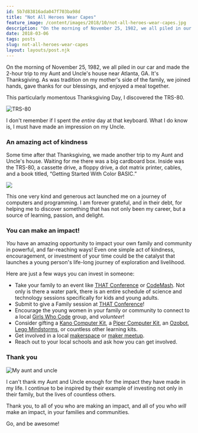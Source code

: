 ```yaml
---
id: 5b7d83816ada047f703ba98d
title: "Not All Heroes Wear Capes"
feature_image: /content/images/2018/10/not-all-heroes-wear-capes.jpg
description: "On the morning of November 25, 1982, we all piled in our car and made the 2-hour trip to my Aunt and Uncle's house near Atlanta, GA. It's…"
date: 2018-03-06
tags: posts
slug: not-all-heroes-wear-capes
layout: layouts/post.njk
---
```


On the morning of November 25, 1982, we all piled in our car and made the 2-hour trip to my Aunt and Uncle's house near Atlanta, GA. It's Thanksgiving. As was tradition on my mother's side of the family, we joined hands, gave thanks for our blessings, and enjoyed a meal together.

This particularly momentous Thanksgiving Day, I discovered the TRS-80.

![TRS-80](/content/images/2018/03/BB7D74CD-ECCF-4AC0-83D2-65A864064EFE.jpeg)

I don't remember if I spent the _entire_ day at that keyboard. What I do know is, I must have made an impression on my Uncle.

### An amazing act of kindness

Some time after that Thanksgiving, we made another trip to my Aunt and Uncle's house. Waiting for me there was a big cardboard box. Inside was the TRS-80, a cassette drive, a floppy drive, a dot matrix printer, cables, and a book titled, “Getting Started With Color BASIC.”

![](/content/images/2018/03/5B73C5D9-CE5F-4167-819E-FD803E1079A9.jpeg)

This one very kind and generous act launched me on a journey of computers and programming. I am forever grateful, and in their debt, for helping me to discover something that has not only been my career, but a source of learning, passion, and delight.

### You can make an impact!

_You_ have an amazing opportunity to impact your own family and community in powerful, and far-reaching ways! Even one simple act of kindness, encouragement, or investment of your time could be the catalyst that launches a young person's life-long journey of exploration and livelihood.

Here are just a few ways you can invest in someone:

* Take your family to an event like [THAT Conference](https://www.thatconference.com/) or [CodeMash](http://www.codemash.org/). Not only is there a water park, there is an entire schedule of science and technology sessions specifically for kids and young adults.
* Submit to give a Family session at [THAT Conference](https://www.thatconference.com/Sessions/Submit)!
* Encourage the young women in your family or community to connect to a local [Girls Who Code](https://girlswhocode.com) group, and _volunteer_!
* Consider gifting a [Kano Computer Kit](https://www.amazon.com/Kano-1000D-01-Computer-Kit/dp/B00WRGTVWI/), a [Piper Computer Kit](https://www.amazon.com/Piper-Computer-Educational-Teaches-Coding/dp/B016HLFW44/), an [Ozobot](https://ozobot.com/), [Lego Mindstorms](https://www.lego.com/en-us/mindstorms), or countless other learning kits.
* Get involved in a local [makerspace](https://spaces.makerspace.com/directory/) or [maker meetup](https://www.meetup.com/topics/makers/).
* Reach out to your local schools and ask how you can get involved.

### Thank you

![My aunt and uncle](/content/images/2018/03/aunt-and-uncle_sm.jpg)

I can't thank my Aunt and Uncle enough for the impact they have made in my life. I continue to be inspired by their example of investing not only in their family, but the lives of countless others.

Thank you, to all of you who are making an impact, and all of you who _will_ make an impact, in your families and communities.

Go, and be awesome!
